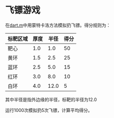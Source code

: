 # 飞镖游戏

在[dart.m](./dart.m)中用蒙特卡洛方法模拟扔飞镖。得分规则为：

| 标靶区域 | 厚度 | 半径 | 得分 |
|----------|------|------|------|
| 靶心     | 1.0  | 1.0  | 50   |
| 黄环     | 1.5  | 2.5  | 25   |
| 蓝环     | 2.5  | 5.0  | 15   |
| 红环     | 3.0  | 8.0  | 10   |
| 白环     | 4.0  | 12.0 | 5    |

其中半径是指外边缘的半径，标靶的半径为12.0

运行1000次模拟扔5次飞镖，计算平均得分。
